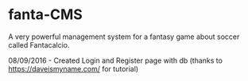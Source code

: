# fanta-CMS
A very powerful management system for a fantasy game about soccer called Fantacalcio.

08/09/2016 - Created Login and Register page with db (thanks to https://daveismyname.com/ for tutorial)
